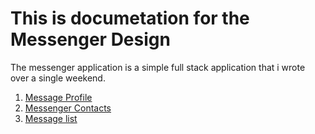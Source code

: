# This is documetation for the Messenger Design

The messenger application is a simple full stack application that i wrote over 
a single weekend.

1. [Message Profile](./messenger-profile.md)
2. [Messenger Contacts](./messenger-contacts.md)
3. [Message list]()
